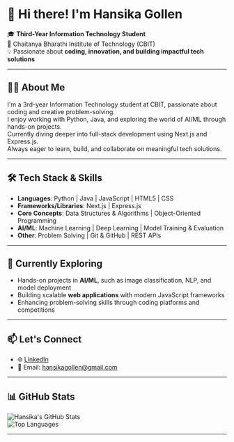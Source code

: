 # 👋 Hi there! I'm Hansika Gollen

🎓 **Third-Year Information Technology Student**  
📍 Chaitanya Bharathi Institute of Technology (CBIT)  
💡 Passionate about **coding, innovation, and building impactful tech solutions**

---

## 👩‍💻 About Me

I'm a 3rd-year Information Technology student at CBIT, passionate about coding and creative problem-solving.  
I enjoy working with Python, Java, and exploring the world of AI/ML through hands-on projects.  
Currently diving deeper into full-stack development using Next.js and Express.js.  
Always eager to learn, build, and collaborate on meaningful tech solutions.


---

## 🛠️ Tech Stack & Skills

- **Languages**: Python | Java | JavaScript | HTML5 | CSS  
- **Frameworks/Libraries**: Next.js | Express.js  
- **Core Concepts**: Data Structures & Algorithms | Object-Oriented Programming  
- **AI/ML**: Machine Learning | Deep Learning | Model Training & Evaluation  
- **Other**: Problem Solving | Git & GitHub | REST APIs  

---

## 🚀 Currently Exploring

- Hands-on projects in **AI/ML**, such as image classification, NLP, and model deployment  
- Building scalable **web applications** with modern JavaScript frameworks  
- Enhancing problem-solving skills through coding platforms and competitions

---

## 📫 Let's Connect

- 🌐 [LinkedIn](https://www.linkedin.com/in/hansikagollen/)  
- 📧 Email: hansikagollen@gmail.com  

---

## 📊 GitHub Stats

![Hansika's GitHub Stats](https://github-readme-stats.vercel.app/api?username=HansikaGollen&show_icons=true&theme=radical)  
![Top Languages](https://github-readme-stats.vercel.app/api/top-langs/?username=HansikaGollen&layout=compact&theme=radical)

---


<!--
**hansikagollen/HansikaGollen** is a ✨ _special_ ✨ repository because its `README.md` (this file) appears on your GitHub profile.

Here are some ideas to get you started:

- 🔭 I’m currently working on ...
- 🌱 I’m currently learning ...
- 👯 I’m looking to collaborate on ...
- 🤔 I’m looking for help with ...
- 💬 Ask me about ...
- 📫 How to reach me: ...
- 😄 Pronouns: ...
- ⚡ Fun fact: ...
-->
